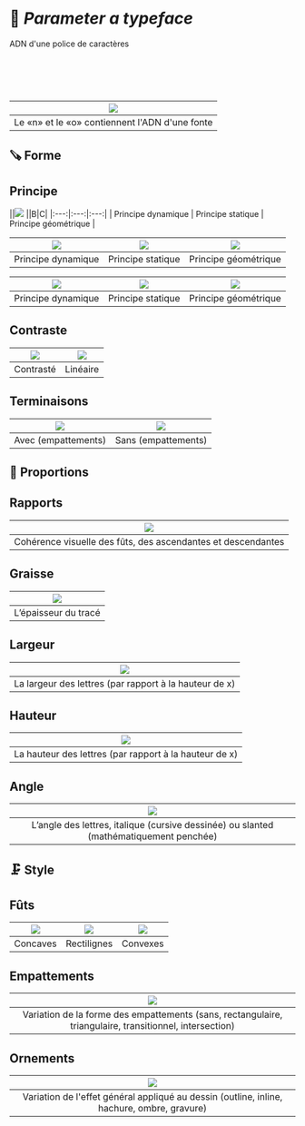 # 🧬 *Parameter a typeface*
  ADN d'une police de caractères
# &nbsp;
|![](links/Typo_Parameters_01.jpg)|
|:---:|
| Le «n» et le «o» contiennent l'ADN d'une fonte           |
## 🪚 Forme
## Principe

||![](links/Typo_Parameters_01.jpg)                  ||B|C|
|:---:|:---:|:---:|
| Principe dynamique           | Principe statique           | Principe géométrique           |

|![](links/Typo_Parameters_02.jpg)|![](links/Typo_Parameters_03.jpg)|![](links/Typo_Parameters_04.jpg)|
|:---:|:---:|:---:|
| Principe dynamique           | Principe statique           | Principe géométrique           |

|![](links/Typo_Parameters_05.jpg)|![](links/Typo_Parameters_06.jpg)|![](links/Typo_Parameters_07.jpg)|
|:---:|:---:|:---:|
| Principe dynamique           | Principe statique           | Principe géométrique           |
## Contraste
|![](links/Typo_Parameters_08.jpg)|![](links/Typo_Parameters_09.jpg)|
|:---:|:---:|
| Contrasté          | Linéaire           |
## Terminaisons
|![](links/Typo_Parameters_10.jpg)|![](links/Typo_Parameters_11.jpg)|
|:---:|:---:|
| Avec (empattements)           | Sans (empattements)             |
## 📐 Proportions
## Rapports
|![](links/Typo_Parameters_17.jpg)|
|:---:|
| Cohérence visuelle des fûts, des ascendantes et descendantes            |
## Graisse
|![](links/Typo_Parameters_16.jpg)|
|:---:|
| L’épaisseur du tracé           |
## Largeur
|![](links/Typo_Parameters_13.jpg)|
|:---:|
| La largeur des lettres (par rapport à la hauteur de x)          |
## Hauteur
|![](links/Typo_Parameters_14.jpg)|
|:---:|
| La hauteur des lettres (par rapport à la hauteur de x)           |
## Angle
|![](links/Typo_Parameters_15.jpg)|
|:---:|
| L’angle des lettres, italique (cursive dessinée) ou slanted (mathématiquement penchée)            |
## 🗜️ Style
## Fûts
|![](links/Typo_Parameters_18.jpg)|![](links/Typo_Parameters_19.jpg)|![](links/Typo_Parameters_20.jpg)|
|:---:|:---:|:---:|
| Concaves           | Rectilignes           | Convexes          |
## Empattements
|![](links/Typo_Parameters_21.jpg)|
|:---:|
| Variation de la forme des empattements (sans, rectangulaire, triangulaire, transitionnel, intersection)            |
## Ornements
|![](links/Typo_Parameters_22.jpg)|
|:---:|
| Variation de l'effet général appliqué au dessin (outline, inline, hachure, ombre, gravure)            |

